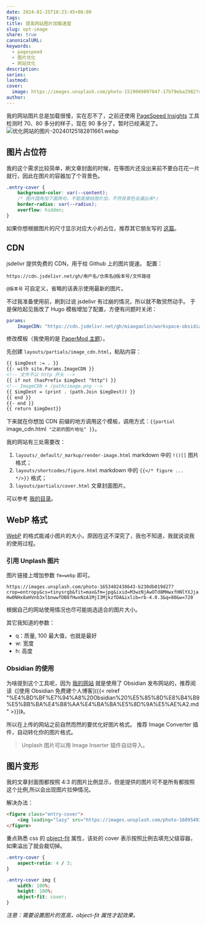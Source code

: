 ```yaml
---
date: 2024-01-25T18:23:45+08:00
tags: 
title: 提高网站图片加载速度
slug: opt-image
share: true
canonicalURL: 
keywords:
  - pagespeed
  - 图片优化
  - 网站优化
description: 
series: 
lastmod: 
cover:
  image: https://images.unsplash.com/photo-1519069897847-17b79eba2982?crop=entropy&cs=tinysrgb&fit=max&fm=webp&ixid=M3wzNjAwOTd8MHwxfHNlYXJjaHwxNTB8fHNwZWVkJTIwdXB8ZW58MHwwfHx8MTcwNjI1NjkzOHww&ixlib=rb-4.0.3&q=80&w=720
author: 
---
```



我的网站图片总是加载很慢，实在忍不了，之前还使用 [PageSpeed Insights](https://pagespeed.web.dev/analysis/https-printlove-cn/il2yhc9wqg?form_factor=mobile) 工具检测时 70、80 多分的样子，现在 90 多分了，暂时已经满足了。
![优化网站的图片-20240125182811661.webp](/images/%E4%BC%98%E5%8C%96%E7%BD%91%E7%AB%99%E7%9A%84%E5%9B%BE%E7%89%87-20240125182811661.webp)
## 图片占位符
我的这个需求比较简单，刷文章封面的时候，在等图片还没出来前不要白花花一片就行，因此在图片的容器加了个背景色。
```css
.entry-cover {
	background-color: var(--content);
	/* 图片圆角加下面两句，不能直接给图片加，不然背景色会漏出来*/
	border-radius: var(--radius);
	overflow: hidden;
}
```

如果你想根据图片的尺寸显示对应大小的占位，推荐其它朋友写的 [这篇](https://blog.dsrkafuu.net/post/2022/hugo-image-lazyload-and-placeholder/)。

## CDN
jsdelivr 提供免费的 CDN，用于给 Github 上的图片提速。
配置：
```
https://cdn.jsdelivr.net/gh/用户名/仓库名@版本号/文件路径
```
`@版本号` 可自定义，省略的话表示使用最新的图片。

不过我准备使用前，刷到过说 jsdelivr 有过崩的情况，所以就不敢贸然动手。
于是保险起见我改了 Hugo 模板增加了配置，方便有问题时关闭：
```yaml
params:
	ImageCDN: "https://cdn.jsdelivr.net/gh/miaogaolin/workspace-obsidian-publisher/static"
```

修改模板（我使用的是 [PaperMod 主题](https://github.com/adityatelange/hugo-PaperMod)）。

先创建 `layouts/partials/image_cdn.html`，粘贴内容：
```html
{{ $imgDest := . }}
{{- with site.Params.ImageCDN }}
<!-- 文件不以 http 开头 -->
{{ if not (hasPrefix $imgDest "http") }}
<!-- ImageCDN + /path/image.png -->
{{ $imgDest = (print . (path.Join $imgDest)) }}
{{ end }}
{{- end }}
{{ return $imgDest}}
```

下来就在你想加 CDN 前缀的地方调用这个模板，调用方式：`{{partial `image_cdn.html` "之前的图片地址" }}`。

我的网站有三处需要改：
1. `layouts/_default/_markup/render-image.html` markdown 中的 `!()[]` 图片格式；
2. `layouts/shortcodes/figure.html` markdown 中的 `{{</* figure ... */>}}` 格式；
3. `layouts/partials/cover.html` 文章封面图片。

可以参考 [我的目录](https://github.com/miaogaolin/workspace-obsidian-publisher)。
## WebP 格式
[WebP](https://zh.wikipedia.org/wiki/WebP) 的格式能减小图片的大小，原因在这不深究了，我也不知道，我就说说我的使用过程。

### 引用 Unplash 图片
图片链接上增加参数 `fm=webp` 即可。

`https://images.unsplash.com/photo-1653402438643-b230db019d27?crop=entropy&cs=tinysrgb&fit=max&fm=jpg&ixid=M3wzNjAwOTd8MHwxfHNlYXJjaHw0NHx8aHVnb3xlbnwwfDB8fHwxNzA1MjI3MjkzfDA&ixlib=rb-4.0.3&q=80&w=720`

根据自己的网站使用情况也尽可能挑选适合的图片大小。

其它我知道的参数：
- q：质量, 100 最大值，也就是最好
- w: 宽度
- h: 高度

### Obsidian 的使用

为啥提到这个工具呢，因为 [我的网站](https://printlove.cn) 就是使用了 Obsidian 发布网站的，推荐阅读《[使用 Obsidian 免费建个人博客]({{< relref "%E4%BD%BF%E7%94%A8%20Obsidian%20%E5%85%8D%E8%B4%B9%E5%BB%BA%E4%B8%AA%E4%BA%BA%E5%8D%9A%E5%AE%A2.md" >}})》。

所以在上传的网站之前自然而然的要优化好图片格式。
推荐 Image Converter 插件，自动转化你的图片格式。
> Unplash 图片可以用 Image Inserter 插件自动导入。
## 图片变形
我的文章封面图都按照 4:3 的图片比例显示，但是提供的图片可不是所有都按照这个比例,所以会出现图片拉伸情况。

解决办法：

```html
<figure class="entry-cover">
	<img loading="lazy" src="https://images.unsplash.com/photo-1609549389631-a9edc6138b6a?crop=entropy&amp;cs=tinysrgb&amp;fit=max&amp;fm=webp&amp;ixid=M3wzNjAwOTd8MHwxfHNlYXJjaHw2fHxodWFzaGFufGVufDB8MHx8fDE3MDUxMjAxMjJ8MA&amp;ixlib=rb-4.0.3&amp;q=80&amp;w=720" alt="">
</figure>
```

重点熟悉 css 的 [object-fit](https://developer.mozilla.org/en-US/docs/Web/CSS/object-fit) 属性，该处的 cover 表示按照比例去填充父级容器，如果溢出了就会裁切掉。
```css
.entry-cover {
	aspect-ratio: 4 / 3;
}

.entry-cover img {
	width: 100%;
    height: 100%;
    object-fit: cover;
}
```
*注意：需要设置图片的宽高，object-fit 属性才起效果。*

